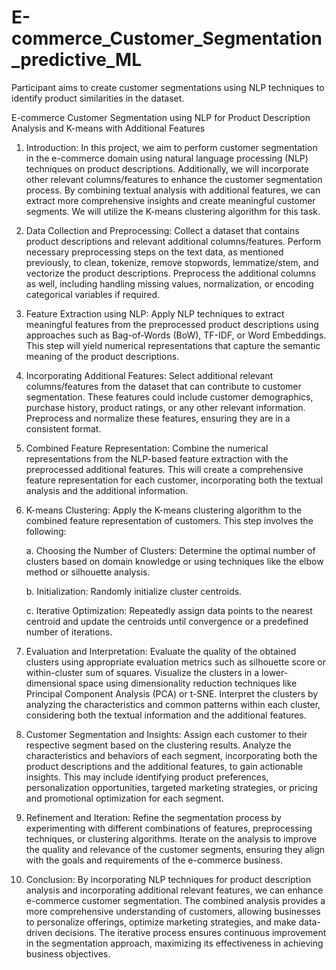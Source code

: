 # E-commerce_Customer_Segmentation_predictive_ML
Participant aims to create customer segmentations using NLP techniques to identify product similarities in the dataset.

E-commerce Customer Segmentation using NLP for Product Description Analysis and K-means with Additional Features

1. Introduction:
In this project, we aim to perform customer segmentation in the e-commerce domain using natural language processing (NLP) techniques on product descriptions. Additionally, we will incorporate other relevant columns/features to enhance the customer segmentation process. By combining textual analysis with additional features, we can extract more comprehensive insights and create meaningful customer segments. We will utilize the K-means clustering algorithm for this task.

2. Data Collection and Preprocessing:
Collect a dataset that contains product descriptions and relevant additional columns/features. Perform necessary preprocessing steps on the text data, as mentioned previously, to clean, tokenize, remove stopwords, lemmatize/stem, and vectorize the product descriptions. Preprocess the additional columns as well, including handling missing values, normalization, or encoding categorical variables if required.

3. Feature Extraction using NLP:
Apply NLP techniques to extract meaningful features from the preprocessed product descriptions using approaches such as Bag-of-Words (BoW), TF-IDF, or Word Embeddings. This step will yield numerical representations that capture the semantic meaning of the product descriptions.

4. Incorporating Additional Features:
Select additional relevant columns/features from the dataset that can contribute to customer segmentation. These features could include customer demographics, purchase history, product ratings, or any other relevant information. Preprocess and normalize these features, ensuring they are in a consistent format.

5. Combined Feature Representation:
Combine the numerical representations from the NLP-based feature extraction with the preprocessed additional features. This will create a comprehensive feature representation for each customer, incorporating both the textual analysis and the additional information.

6. K-means Clustering:
Apply the K-means clustering algorithm to the combined feature representation of customers. This step involves the following:

   a. Choosing the Number of Clusters: Determine the optimal number of clusters based on domain knowledge or using techniques like the elbow method or silhouette analysis.

   b. Initialization: Randomly initialize cluster centroids.

   c. Iterative Optimization: Repeatedly assign data points to the nearest centroid and update the centroids until convergence or a predefined number of iterations.

7. Evaluation and Interpretation:
Evaluate the quality of the obtained clusters using appropriate evaluation metrics such as silhouette score or within-cluster sum of squares. Visualize the clusters in a lower-dimensional space using dimensionality reduction techniques like Principal Component Analysis (PCA) or t-SNE. Interpret the clusters by analyzing the characteristics and common patterns within each cluster, considering both the textual information and the additional features.

8. Customer Segmentation and Insights:
Assign each customer to their respective segment based on the clustering results. Analyze the characteristics and behaviors of each segment, incorporating both the product descriptions and the additional features, to gain actionable insights. This may include identifying product preferences, personalization opportunities, targeted marketing strategies, or pricing and promotional optimization for each segment.

9. Refinement and Iteration:
Refine the segmentation process by experimenting with different combinations of features, preprocessing techniques, or clustering algorithms. Iterate on the analysis to improve the quality and relevance of the customer segments, ensuring they align with the goals and requirements of the e-commerce business.

10. Conclusion:
By incorporating NLP techniques for product description analysis and incorporating additional relevant features, we can enhance e-commerce customer segmentation. The combined analysis provides a more comprehensive understanding of customers, allowing businesses to personalize offerings, optimize marketing strategies, and make data-driven decisions. The iterative process ensures continuous improvement in the segmentation approach, maximizing its effectiveness in achieving business objectives.
